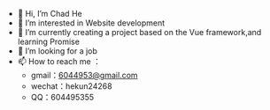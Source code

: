 - 👋 Hi, I’m Chad He
- 👀 I’m interested in Website development
- 🌱 I’m currently creating a project based on the Vue framework,and learning Promise
- 💞️ I’m looking for a job
- 📫 How to reach me ：
  * gmail：6044953@gmail.com
  * wechat：hekun24268
  * QQ：604495355

<!---
cjlmt/cjlmt is a ✨ special ✨ repository because its `README.md` (this file) appears on your GitHub profile.
You can click the Preview link to take a look at your changes.
--->
